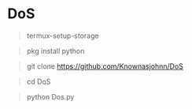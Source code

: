 # DoS

>termux-setup-storage

>pkg install python

>git clone https://github.com/Knownasjohnn/DoS

>cd DoS

>python Dos.py
